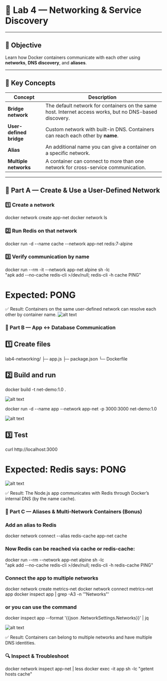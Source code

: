 # 🐳 Lab 4 — Networking & Service Discovery

---

## 🎯 Objective
Learn how Docker containers communicate with each other using **networks**, **DNS discovery**, and **aliases**.

---

## 📘 Key Concepts

| Concept                     | Description |
|-----------------------------|--------------|
| **Bridge network**          | The default network for containers on the same host. Internet access works, but no DNS-based discovery. |
| **User-defined bridge**     | Custom network with built-in DNS. Containers can reach each other by **name**. |
| **Alias**                   | An additional name you can give a container on a specific network. |
| **Multiple networks**       | A container can connect to more than one network for cross-service communication. |

---

## 🧩 Part A — Create & Use a User-Defined Network

### 1️⃣ Create a network
docker network create app-net
docker network ls

### 2️⃣ Run Redis on that network
docker run -d --name cache --network app-net redis:7-alpine

### 3️⃣ Verify communication by name
docker run --rm -it --network app-net alpine sh -lc \
  "apk add --no-cache redis-cli >/dev/null; redis-cli -h cache PING"
# Expected: PONG
✅ Result: Containers on the same user-defined network can resolve each other by container name.
![alt text](screenshots/image.png)


### 🧱 Part B — App ↔ Database Communication

## 1️⃣ Create files
lab4-networking/
 ├─ app.js
 ├─ package.json
 └─ Dockerfile

## 2️⃣ Build and run
docker build -t net-demo:1.0 .

![alt text](image.png)

docker run -d --name app --network app-net -p 3000:3000 net-demo:1.0

![alt text](image-1.png)

## 3️⃣ Test
curl http://localhost:3000
# Expected: Redis says: PONG

![alt text](image-2.png)

✅ Result: The Node.js app communicates with Redis through Docker’s internal DNS (by the name cache).


### 🧭 Part C — Aliases & Multi-Network Containers (Bonus)

### Add an alias to Redis
docker network connect --alias redis-cache app-net cache


### Now Redis can be reached via cache or redis-cache:

docker run --rm --network app-net alpine sh -lc \
  "apk add --no-cache redis-cli >/dev/null; redis-cli -h redis-cache PING"

### Connect the app to multiple networks
docker network create metrics-net
docker network connect metrics-net app
docker inspect app | grep -A3 -n '"Networks"'

### or you can use the command 
docker inspect app --format '{{json .NetworkSettings.Networks}}' | jq

![alt text](image.png)


✅ Result: Containers can belong to multiple networks and have multiple DNS identities.

### 🔍 Inspect & Troubleshoot
docker network inspect app-net | less
docker exec -it app sh -lc "getent hosts cache"